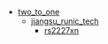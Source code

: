* [two_to_one](two_to_one)
  * [jiangsu_runic_tech](/two_to_one/jiangsu_runic_tech)
    * [rs2227xn](two_to_one/jiangsu_runic_tech/rs2227xn)
